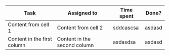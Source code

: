 Task | Assigned to | Time spent | Done?
------------ | ------------- | ------------- | -------------
Content from cell 1 | Content from cell 2 | sddcascsa | asdasd
Content in the first column | Content in the second column | asdasdsa | asdasd